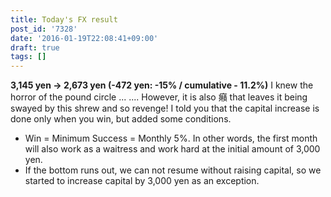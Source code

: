 ```yaml
---
title: Today's FX result
post_id: '7328'
date: '2016-01-19T22:08:41+09:00'
draft: true
tags: []
---
```


**3,145 yen → 2,673 yen (-472 yen: -15% / cumulative - 11.2%)** I knew the horror of the pound circle ... .... However, it is also 癪 that leaves it being swayed by this shrew and so revenge! I told you that the capital increase is done only when you win, but added some conditions.

*   Win = Minimum Success = Monthly 5%. In other words, the first month will also work as a waitress and work hard at the initial amount of 3,000 yen.
*   If the bottom runs out, we can not resume without raising capital, so we started to increase capital by 3,000 yen as an exception.
